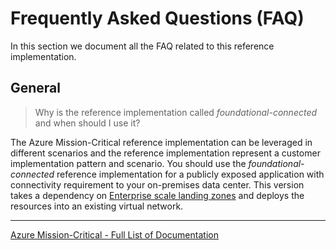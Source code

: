 # Frequently Asked Questions (FAQ)

In this section we document all the FAQ related to this reference implementation.

## General

> Why is the reference implementation called *foundational-connected* and when should I use it?

The Azure Mission-Critical reference implementation can be leveraged in different scenarios and the reference implementation represent a customer implementation pattern and scenario. You should use the *foundational-connected* reference implementation for a publicly exposed application with connectivity requirement to your on-premises data center. This version takes a dependency on [Enterprise scale landing zones](https://docs.microsoft.com/azure/cloud-adoption-framework/ready/landing-zone/design-area/network-topology-and-connectivity) and deploys the resources into an existing virtual network.

---

[Azure Mission-Critical - Full List of Documentation](/docs/README.md)
